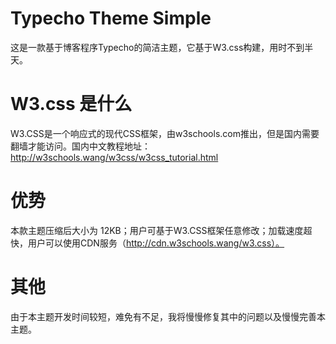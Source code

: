 # Typecho Theme Simple

这是一款基于博客程序Typecho的简洁主题，它基于W3.css构建，用时不到半天。

# W3.css 是什么

W3.CSS是一个响应式的现代CSS框架，由w3schools.com推出，但是国内需要翻墙才能访问。国内中文教程地址：http://w3schools.wang/w3css/w3css_tutorial.html

# 优势

本款主题压缩后大小为 12KB；用户可基于W3.CSS框架任意修改；加载速度超快，用户可以使用CDN服务（http://cdn.w3schools.wang/w3.css）。

# 其他

由于本主题开发时间较短，难免有不足，我将慢慢修复其中的问题以及慢慢完善本主题。